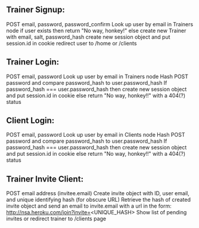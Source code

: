 Trainer Signup:
-------------------------
POST email, password, password_confirm
Look up user by email in Trainers node
if user exists then return "No way, honkey!"
else
  create new Trainer with email, salt, password_hash
  create new session object and put session.id in cookie
  redirect user to /home or /clients

Trainer Login:
-------------------------
POST email, password
Look up user by email in Trainers node
Hash POST password and compare password_hash to user.password_hash
If password_hash === user.password_hash then create new session object and put session.id in cookie
else return "No way, honkey!!" with a 404(?) status

Client Login:
-------------------------
POST email, password
Look up user by email in Clients node
Hash POST password and compare password_hash to user.password_hash
If password_hash === user.password_hash then create new session object and put session.id in cookie
else return "No way, honkey!!" with a 404(?) status

Trainer Invite Client:
-------------------------
POST email address (invitee.email)
Create invite object with ID, user email, and unique identifying hash (for obscure URL)
Retrieve the hash of created invite object and send an email to invite.email with a url in the form:
  http://nsa.heroku.com/join?invite=<UNIQUE_HASH>
Show list of pending invites or redirect trainer to /clients page





